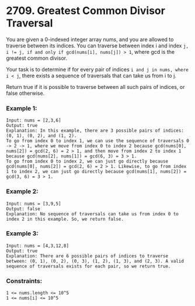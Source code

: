 # 2709. Greatest Common Divisor Traversal

You are given a 0-indexed integer array nums, and you are allowed to traverse between its indices. You can traverse between index i and index `j, i != j, if and only if gcd(nums[i], nums[j]) > 1`, where gcd is the greatest common divisor.

Your task is to determine if for every pair of indices `i and j in nums, where i < j`, there exists a sequence of traversals that can take us from i to j.

Return true if it is possible to traverse between all such pairs of indices, or false otherwise.

 

### Example 1:
```
Input: nums = [2,3,6]
Output: true
Explanation: In this example, there are 3 possible pairs of indices: (0, 1), (0, 2), and (1, 2).
To go from index 0 to index 1, we can use the sequence of traversals 0 -> 2 -> 1, where we move from index 0 to index 2 because gcd(nums[0], nums[2]) = gcd(2, 6) = 2 > 1, and then move from index 2 to index 1 because gcd(nums[2], nums[1]) = gcd(6, 3) = 3 > 1.
To go from index 0 to index 2, we can just go directly because gcd(nums[0], nums[2]) = gcd(2, 6) = 2 > 1. Likewise, to go from index 1 to index 2, we can just go directly because gcd(nums[1], nums[2]) = gcd(3, 6) = 3 > 1.
```
### Example 2:
```
Input: nums = [3,9,5]
Output: false
Explanation: No sequence of traversals can take us from index 0 to index 2 in this example. So, we return false.
```
### Example 3:
```
Input: nums = [4,3,12,8]
Output: true
Explanation: There are 6 possible pairs of indices to traverse between: (0, 1), (0, 2), (0, 3), (1, 2), (1, 3), and (2, 3). A valid sequence of traversals exists for each pair, so we return true.
``` 

### Constraints:
```
1 <= nums.length <= 10^5
1 <= nums[i] <= 10^5
```
